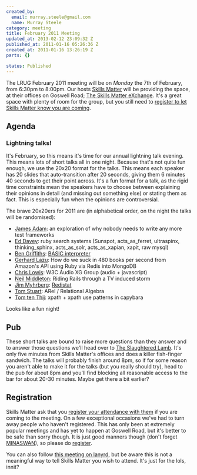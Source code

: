 ```yaml
--- 
created_by: 
  email: murray.steele@gmail.com
  name: Murray Steele
category: meeting
title: February 2011 Meeting
updated_at: 2013-02-12 23:09:32 Z
published_at: 2011-01-16 05:26:36 Z
created_at: 2011-01-16 13:26:19 Z
parts: {}

status: Published
---
```


The <span class="summary">LRUG February 2011 meeting</span> will be on <span class="dtstart"><span class="value" title="20110207">*Monday* the 7th of February</span>, from <span class="value" title="18:30">6:30pm</span></span> to <span class="dtend" title="20110207T20:00">8:00pm</span>.  Our hosts [Skills Matter](http://skillsmatter.com/) will be providing the space, at <span class="location hcard">their offices on <span class="adr">Goswell Road</span>; <span class="url">[<span class="fn">The Skills Matter eXchange</span>](http://skillsmatter.com/location-details/design-architecture/484/96)</span></span>.  It's a great space with plenty of room for the group, but you still need to <a href="#feb11registration">register to let Skills Matter know you are coming</a>.

Agenda
------

### Lightning talks!

It's February, so this means it's time for our annual lightning talk evening.  This means lots of short talks all in one night.  Because that's not quite fun enough, we use the 20x20 format for the talks.  This means each speaker has 20 slides that auto-transition after 20 seconds, giving them 6 minutes 40 seconds to get their point across.  It's a fun format for a talk, as the rigid time constraints mean the speakers have to choose between explaining their opinions in detail (and missing out something else) or stating them as fact.  This is especially fun when the opinions are controversial.

The brave 20x20ers for 2011 are (in alphabetical order, on the night the talks will be randomised):

* [James Adam](http://twitter.com/lazyatom): an exploration of why nobody needs to write any more test frameworks
* [Ed Davey](http://twitter.com/misteredavey): ruby search systems (Sunspot, acts\_as\_ferret, ultraspinx, thinking\_sphinx, acts\_as\_solr, acts\_as\_xapian, xapit, raw mysql)
* [Ben Griffiths](http://twitter.com/beng): [BASIC interpreter](https://github.com/techbelly/BASIC)
* [Gerhard Lazu](http://twitter.com/gerhardlazu): How do we suck in 480 books per second from Amazon's API using Ruby via Redis into MongoDB
* [Chris Lowis](http://twitter.com/chrislowis): W3C Audio XG Group (audio + javascript)
* [Neil Middleton](http://twitter.com/neilmiddleton): Riding Rails through a TV induced storm
* [Jim Myhrberg](http://twitter.com/jimeh): [Redistat](https://github.com/jimeh/redistat)
* [Tom Stuart](http://twitter.com/tomstuart): ARel / Relational Algebra
* [Tom ten Thij](http://twitter.com/tomtt): xpath + xpath use patterns in capybara

Looks like a fun night!

Pub
---

These short talks are bound to raise more questions than they answer and to answer those questions we'll head over to [The Slaughtered Lamb](http://www.theslaughteredlambpub.com/).  It's only five minutes from Skills Matter's offices and does a killer fish-finger sandwich.  The talks will probably finish around 8pm, so if for some reason you aren't able to make it for the talks (but you really should try), head to the pub for about 8pm and you'll find blocking all reasonable access to the bar for about 20-30 minutes.  Maybe get there a bit earlier?

Registration <a name="feb11registration">&nbsp;</a>
---------------------------------------------------

Skills Matter ask that you [register your attendance with them](http://skillsmatter.com/event/ajax-ria/lrug-lightning-talks/rl-311) if you are coming to the meeting.  On a few exceptional occasions we've had to turn away people who haven't registered.  This has only been at extremely popular meetings and has yet to happen at Goswell Road, but it's better to be safe than sorry though.  It is just good manners though (don't forget [MINASWAN](http://oreilly.com/ruby/excerpts/ruby-learning-rails/ruby-glossary.html#I_indexterm_d1e32036)), so please do [register](http://skillsmatter.com/event/ajax-ria/lrug-lightning-talks/rl-311).

You can also follow [this meeting on lanyrd](http://lanyrd.com/2011/lrug-feb-2011/), but be aware this is not a meaningful way to tell Skills Matter you wish to attend.  It's just for the lols, innit?
